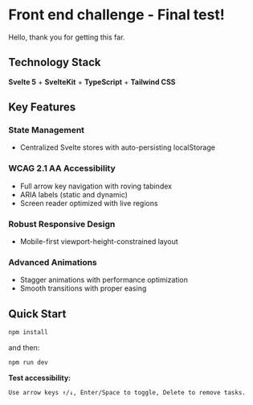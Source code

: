 # Front end challenge - Final test!

Hello, thank you for getting this far.

## Technology Stack
**Svelte 5** + **SvelteKit** + **TypeScript** + **Tailwind CSS**

## Key Features

### State Management
- Centralized Svelte stores with auto-persisting localStorage

### WCAG 2.1 AA Accessibility 
- Full arrow key navigation with roving tabindex
- ARIA labels (static and dynamic)
- Screen reader optimized with live regions

### Robust Responsive Design
- Mobile-first viewport-height-constrained layout

### Advanced Animations
- Stagger animations with performance optimization
- Smooth transitions with proper easing

## Quick Start
```bash
npm install
```
and then:
```bash
npm run dev
```

**Test accessibility:** 

```
Use arrow keys ↑/↓, Enter/Space to toggle, Delete to remove tasks.
```